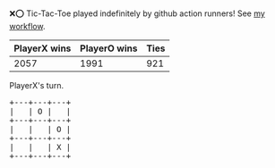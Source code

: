 :x::o: Tic-Tac-Toe played indefinitely by github action runners! See [my workflow](.github/workflows/play.yaml).

|PlayerX wins|PlayerO wins|Ties|
|-|-|-|
|2057|1991|921|

PlayerX's turn.

<pre>
+---+---+---+
|   | O |   |
+---+---+---+
|   |   | O |
+---+---+---+
|   |   | X |
+---+---+---+
</pre>